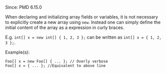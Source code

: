 Since: PMD 6.15.0

When declaring and initializing array fields or variables, it is not necessary to explicitly create a new array
using `new`. Instead one can simply define the initial content of the array as a expression in curly braces.

E.g. `int[] x = new int[] { 1, 2, 3 };` can be written as `int[] x = { 1, 2, 3 };`.

Example(s):
```
Foo[] x = new Foo[] { ... }; // Overly verbose
Foo[] x = { ... }; //Equivalent to above line
```
